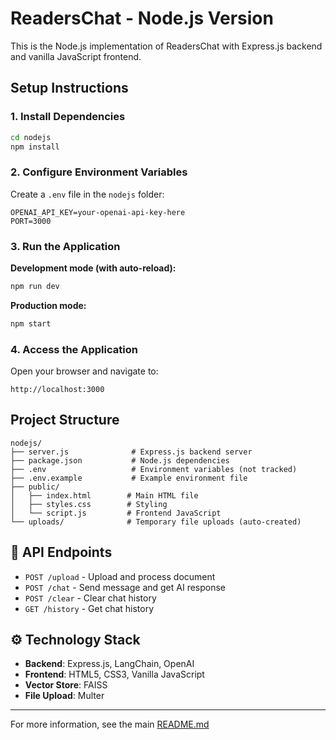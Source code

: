 # ReadersChat - Node.js Version

This is the Node.js implementation of ReadersChat with Express.js backend and vanilla JavaScript frontend.

## Setup Instructions

### 1. Install Dependencies

```bash
cd nodejs
npm install
```

### 2. Configure Environment Variables

Create a `.env` file in the `nodejs` folder:

```
OPENAI_API_KEY=your-openai-api-key-here
PORT=3000
```

### 3. Run the Application

**Development mode (with auto-reload):**
```bash
npm run dev
```

**Production mode:**
```bash
npm start
```

### 4. Access the Application

Open your browser and navigate to:
```
http://localhost:3000
```

## Project Structure

```
nodejs/
├── server.js              # Express.js backend server
├── package.json           # Node.js dependencies
├── .env                   # Environment variables (not tracked)
├── .env.example           # Example environment file
├── public/
│   ├── index.html        # Main HTML file
│   ├── styles.css        # Styling
│   └── script.js         # Frontend JavaScript
└── uploads/              # Temporary file uploads (auto-created)
```

## 🔧 API Endpoints

- `POST /upload` - Upload and process document
- `POST /chat` - Send message and get AI response
- `POST /clear` - Clear chat history
- `GET /history` - Get chat history

## ⚙️ Technology Stack

- **Backend**: Express.js, LangChain, OpenAI
- **Frontend**: HTML5, CSS3, Vanilla JavaScript
- **Vector Store**: FAISS
- **File Upload**: Multer

---

For more information, see the main [README.md](../README.md)
